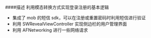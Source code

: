 ####描述
利用模态转换方式实现登录注册的基本逻辑

* 集成了 mob 的短信 sdk，可以在注册或重置密码时利用短信进行验证
* 利用 SWRevealViewController 实现侧边栏的用户管理界面
* 利用 AFNetworking 进行一些网络请求



